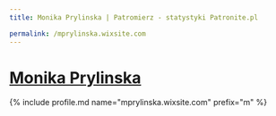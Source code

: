 ```yaml
---
title: Monika Prylinska | Patromierz - statystyki Patronite.pl

permalink: /mprylinska.wixsite.com
---
```


# [Monika Prylinska](https://patronite.pl/mprylinska.wixsite.com)

{% include profile.md name="mprylinska.wixsite.com" prefix="m" %}
